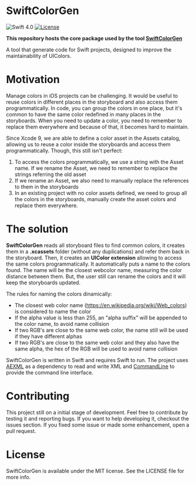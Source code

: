 # SwiftColorGen
![Swift 4.0](https://img.shields.io/badge/Swift-4.0-green.svg)
[![License](http://img.shields.io/:license-mit-blue.svg)](http://doge.mit-license.org)

**This repository hosts the core package used by the tool [SwiftColorGen](https://github.com/fernandodelrio/SwiftColorGen)**

A tool that generate code for Swift projects, designed to improve the maintainability of UIColors.

# <a id="motivation"></a> Motivation

Manage colors in iOS projects can be challenging. It would be useful to reuse colors in different places in the storyboard and also access them programmatically. In code, you can group the colors in one place, but it's common to have the same color redefined in many places in the storyboards. When you need to update a color, you need to remember to replace them everywhere and because of that, it becomes hard to maintain.

Since Xcode 9, we are able to define a color asset in the Assets catalog, allowing us to reuse a color inside the storyboards and access them programmatically. Though, this still isn't perfect:
1. To access the colors programmatically, we use a string with the Asset name. If we rename the Asset, we need to remember to replace the strings referring the old asset
2. If we rename an Asset, we also need to manually replace the references to them in the storyboards
3. In an existing project with no color assets defined, we need to group all the colors in the storyboards, manually create the asset colors and replace them everywhere.

# <a id="solution"></a> The solution

**SwiftColorGen** reads all storyboard files to find common colors, it creates them in a **.xcassets** folder (without any duplications) and refer them back in the storyboard. Then, it creates an **UIColor extension** allowing to access the same colors programmatically. It automatically puts a name to the colors found. The name will be the closest webcolor name, measuring the color distance between them. But, the user still can rename the colors and it will keep the storyboards updated.

The rules for naming the colors dinamically:
- The closest web color name (https://en.wikipedia.org/wiki/Web_colors) is considered to name the color
- If the alpha value is less than 255, an "alpha suffix" will be appended to the color name, to avoid name collision
- If two RGB's are close to the same web color, the name still will be used if they have different alphas
- If two RGB's are close to the same web color and they also have the same alpha, the hex of the RGB will be used to avoid name collision

SwiftColorGen is written in Swift and requires Swift to run. The project uses [AEXML](https://github.com/tadija/AEXML) as a dependency to read and write XML and [CommandLine](https://github.com/jatoben/CommandLine) to provide the command line interface.

# <a id="contributing"></a> Contributing
This project still on a initial stage of development. Feel free to contribute by testing it and reporting bugs. If you want to help developing it, checkout the issues section. If you fixed some issue or made some enhancement, open a pull request.

# <a id="license"></a> License
SwiftColorGen is available under the MIT license. See the LICENSE file for more info.
